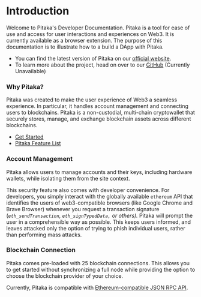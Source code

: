# Introduction

Welcome to Pitaka's Developer Documentation. Pitaka is a tool for ease of use and access for user interactions and experiences on Web3. It is currently available as a browser extension. The purpose of this documentation is to illustrate how to a build a DApp with Pitaka.

* You can find the latest version of Pitaka on our [official website](https://pitaka.io).
* To learn more about the project, head on over to our [GitHub](https://github.com/tetrixtech/pitaka-wallet) (Currently Unavailable)

### Why Pitaka?

Pitaka was created to make the user experience of Web3 a seamless experience. In particular, it handles account management and connecting users to blockchains. Pitaka is a non-custodial, multi-chain cryptowallet that securely stores, manage, and exchange blockchain assets across different blockchains.

* [Get Started](<README (1).md>)
* [Pitaka Feature List](guides/pitaka-feature-list.md)

### Account Management

Pitaka allows users to manage accounts and their keys, including hardware wallets, while isolating them from the site context.

This security feature also comes with developer convenience. For developers, you simply interact with the globally available `ethereum` API that identifies the users of web3-compatible browsers (like Google Chrome and Brave Browser) whenever you request a transaction signature (_`eth_sendTransaction`, `eth_signTypedData,` or others)._ Pitaka will prompt the user in a comprehensible way as possible. This keeps users informed, and leaves attacked only the option of trying to phish individual users, rather than performing mass attacks.

### Blockchain Connection

Pitaka comes pre-loaded with 25 blockchain connections. This allows you to get started without synchronizing a full node while providing the option to choose the blockchain provider of your choice.

Currently, Pitaka is compatible with [Ethereum-compatible JSON RPC API](https://eth.wiki/json-rpc/API).

